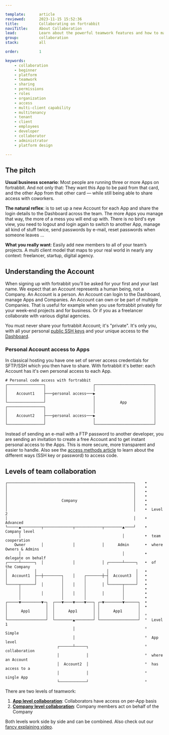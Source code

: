 ```yaml
---

template:      article
reviewed:      2023-11-15 15:52:36
title:         Collaborating on fortrabbit
naviTitle:     About Collaboration
lead:          Learn about the powerful teamwork features and how to map your real world business relationships on your favorite hosting platform — fortrabbit.
group:         collaboration
stack:         all

order:         1

keywords:
    - collaboration
    - beginner
    - platform
    - teamwork
    - sharing
    - permissions
    - roles
    - organization
    - access
    - multi-client capability
    - multitenancy
    - tenant
    - client
    - employees
    - developer
    - collaborator
    - administrator
    - platform design

---
```



## The pitch

**Usual business scenario**: Most people are running three or more Apps on fortrabbit. And not only that: They want this App to be paid from that card, and the other App from that other card — while still being able to share access with coworkers.

**The natural reflex**: is to set up a new Account for each App and share the login details to the Dashboard across the team. The more Apps you manage that way, the more of a mess you will end up with. There is no bird's eye view, you need to logout and login again to switch to another App, manage all kind of stuff twice, send passwords by e-mail, reset passwords when someone leaves …

**What you really want**: Easily add new members to all of your team’s projects. A multi client model that maps to your real world in nearly any context: freelancer, startup, digital agency.



## Understanding the Account

When signing up with fortrabbit you'll be asked for your first and your last name. We expect that an Account represents a human being, not a Company. An Account is a person. An Account can login to the Dashboard, manage Apps and Companies. An Account can own or be part of multiple Companies. That is useful for example when you use fortrabbit privately for your week-end projects and for business. Or if you as a freelancer collaborate with various digital agencies.

You must never share your fortrabbit Account; it's "private". It's only you, with all your personal [public SSH keys](/ssh-keys) and your unique access to the [Dashboard](/dashboard).

### Personal Account access to Apps

In classical hosting you have one set of server access credentials for SFTP/SSH which you then have to share. With fortrabbit it's better: each Account has it's own personal access to each App.

```
# Personal code access with fortrabbit
┌────────────────┐                     ┌──────────────────────────┐
│                │                     │                          │
│    Account1    ├───personal access───▶                          │
│                │                     │                          │
└────────────────┘                     │           App            │
┌────────────────┐                     │                          │
│                │                     │                          │
│    Account2    ├───personal access───▶                          │
│                │                     │                          │
└────────────────┘                     └──────────────────────────┘
```


Instead of sending an e-mail with a FTP password to another developer, you are sending an invitation to create a free Account and to get instant personal access to the Apps. This is more secure, more transparent and easier to handle. Also see the [access methods article](/access-methods) to learn about the different ways (SSH key or password) to access code.


## Levels of team collaboration

```
┌────────────────────────────────────────────────────────┐    •
│                                                        │    •
│                                                        │    •
│                                                        │    •
│                        Company                         │    •
│                                                        │    •
│                                                        │    •  Level 2
│                                                        │    •  Advanced
└─────▲─────────┬─────────────┬────────────┬────────▲────┘    •  Company level
      │                                             │         •  team cooperation
    Owner       │             │            │      Admin       •  where Owners & Admins
      │                                             │         •  delegate on behalf
┌─────┴──────┐  │             │            │ ┌──────┴─────┐   •  of the Company
│            │                               │            │   •
│  Account1  ├──┼────────┐    │    ┌───────┼─┤  Account3  │   •
│            │           │         │         │            │   •
└─────┬──────┘  │        │    │    │       │ └──────┬─────┘   •
      │                  │         │                │         •
      │         │        │    │    │       │        │         •
      │                  │         │                │         •
┌─────▼─────────▼─┐  ┌───▼────▼────▼───┐ ┌─▼────────▼──────┐  •
│                 │  │                 │ │                 │  •
│      App1       │  │      App1       │ │      App1       │
│                 │  │                 │ │                 │  °
└─────────────────┘  └────────▲────────┘ └─────────────────┘  °  Level 1
                              │                               °  Simple
                              │                               °  App level
                       ┌──────┴─────┐                         °  collaboration
                       │            │                         °  where an Account
                       │  Account2  │                         °  has access to a
                       │            │                         °  single App
                       └────────────┘                         °
```

There are two levels of teamwork:

1. **[App level collaboration](/app-collaboration)**: Collaborators have access on per-App basis
2. **[Company level collaboration](company-collaboration)**: Company members act on behalf of the Company

Both levels work side by side and can be combined. Also check out our [fancy explaining video](https://help.fortrabbit.com/teamwork-video).